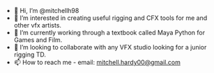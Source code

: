 - 👋 Hi, I’m @mitchellh98
- 👀 I’m interested in creating useful rigging and CFX tools for me and other vfx artists.
- 🌱 I’m currently working through a textbook called Maya Python for Games and Film.
- 💞️ I’m looking to collaborate with any VFX studio looking for a junior rigging TD.
- 📫 How to reach me - email: mitchell.hardy00@gmail.com

<!---
mitchellh98/mitchellh98 is a ✨ special ✨ repository because its `README.md` (this file) appears on your GitHub profile.
You can click the Preview link to take a look at your changes.
--->
